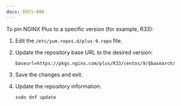 ```yaml
---
docs: DOCS-000
---
```


To pin NGINX Plus to a specific version (for example, R33):

1. Edit the `/etc/yum.repos.d/plus-9.repo` file.
1. Update the repository base URL to the desired version: 

   ```shell
   baseurl=https://pkgs.nginx.com/plus/R33/centos/9/$basearch/
   ```

3. Save the changes and exit.

4. Update the repository information:

    ```shell
    sudo dnf update
    ```

